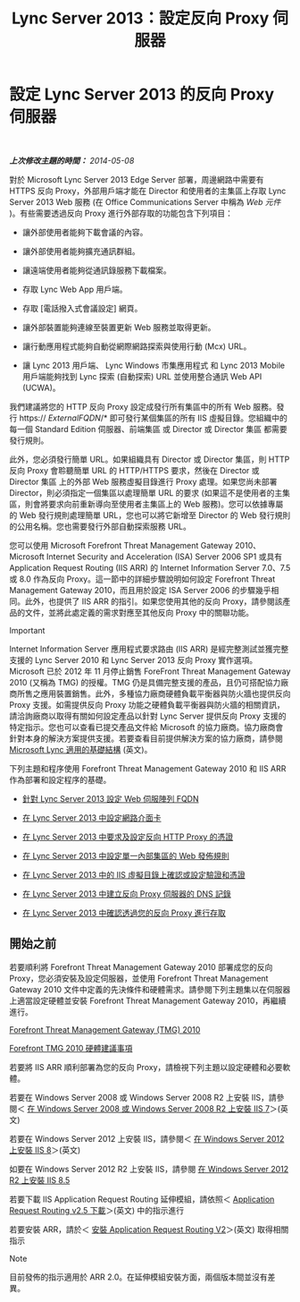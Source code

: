 ﻿---
title: Lync Server 2013：設定反向 Proxy 伺服器
TOCTitle: 設定反向 Proxy 伺服器
ms:assetid: 00bc138a-243f-4389-bfa5-9c62fcc95132
ms:mtpsurl: https://technet.microsoft.com/zh-tw/library/Gg398069(v=OCS.15)
ms:contentKeyID: 49289890
ms.date: 08/10/2015
mtps_version: v=OCS.15
ms.translationtype: HT
---

# 設定 Lync Server 2013 的反向 Proxy 伺服器

 

_**上次修改主題的時間：** 2014-05-08_

對於 Microsoft Lync Server 2013 Edge Server 部署，周邊網路中需要有 HTTPS 反向 Proxy，外部用戶端才能在 Director 和使用者的主集區上存取 Lync Server 2013 Web 服務 (在 Office Communications Server 中稱為 *Web 元件* )。有些需要透過反向 Proxy 進行外部存取的功能包含下列項目：

  - 讓外部使用者能夠下載會議的內容。

  - 讓外部使用者能夠擴充通訊群組。

  - 讓遠端使用者能夠從通訊錄服務下載檔案。

  - 存取 Lync Web App 用戶端。

  - 存取 \[電話撥入式會議設定\] 網頁。

  - 讓外部裝置能夠連線至裝置更新 Web 服務並取得更新。

  - 讓行動應用程式能夠自動從網際網路探索與使用行動 (Mcx) URL。

  - 讓 Lync 2013 用戶端、 Lync Windows 市集應用程式 和 Lync 2013 Mobile 用戶端能夠找到 Lync 探索 (自動探索) URL 並使用整合通訊 Web API (UCWA)。

我們建議將您的 HTTP 反向 Proxy 設定成發行所有集區中的所有 Web 服務。發行 https:// *ExternalFQDN*/\* 即可發行某個集區的所有 IIS 虛擬目錄。您組織中的每一個 Standard Edition 伺服器、前端集區 或 Director 或 Director 集區 都需要發行規則。

此外，您必須發行簡單 URL。如果組織具有 Director 或 Director 集區，則 HTTP 反向 Proxy 會聆聽簡單 URL 的 HTTP/HTTPS 要求，然後在 Director 或 Director 集區 上的外部 Web 服務虛擬目錄進行 Proxy 處理。如果您尚未部署 Director，則必須指定一個集區以處理簡單 URL 的要求 (如果這不是使用者的主集區，則會將要求向前重新導向至使用者主集區上的 Web 服務)。您可以依據專屬的 Web 發行規則處理簡單 URL，您也可以將它新增至 Director 的 Web 發行規則的公用名稱。您也需要發行外部自動探索服務 URL。

您可以使用 Microsoft Forefront Threat Management Gateway 2010、 Microsoft Internet Security and Acceleration (ISA) Server 2006 SP1 或具有 Application Request Routing (IIS ARR) 的 Internet Information Server 7.0、7.5 或 8.0 作為反向 Proxy。這一節中的詳細步驟說明如何設定 Forefront Threat Management Gateway 2010，而且用於設定 ISA Server 2006 的步驟幾乎相同。此外，也提供了 IIS ARR 的指引。如果您使用其他的反向 Proxy，請參閱該產品的文件，並將此處定義的需求對應至其他反向 Proxy 中的關聯功能。

> [!IMPORTANT]  
> Internet Information Server 應用程式要求路由 (IIS ARR) 是經完整測試並獲完整支援的 Lync Server 2010 和 Lync Server 2013 反向 Proxy 實作選項。Microsoft 已於 2012 年 11 月停止銷售 ForeFront Threat Management Gateway 2010 (又稱為 TMG) 的授權。TMG 仍是具備完整支援的產品，且仍可搭配協力廠商所售之應用裝置銷售。此外，多種協力廠商硬體負載平衡器與防火牆也提供反向 Proxy 支援。如需提供反向 Proxy 功能之硬體負載平衡器與防火牆的相關資訊，請洽詢廠商以取得有關如何設定產品以針對 Lync Server 提供反向 Proxy 支援的特定指示。您也可以查看已提交產品文件給 Microsoft 的協力廠商。協力廠商會針對本身的解決方案提供支援。若要查看目前提供解決方案的協力廠商，請參閱 <a href="http://go.microsoft.com/fwlink/?linkid=268730">Microsoft Lync 適用的基礎結構</a> (英文)。



下列主題和程序使用 Forefront Threat Management Gateway 2010 和 IIS ARR 作為部署和設定程序的基礎。

  - [針對 Lync Server 2013 設定 Web 伺服陣列 FQDN](lync-server-2013-configure-web-farm-fqdns.md)

  - [在 Lync Server 2013 中設定網路介面卡](lync-server-2013-configure-network-adapters.md)

  - [在 Lync Server 2013 中要求及設定反向 HTTP Proxy 的憑證](lync-server-2013-request-and-configure-a-certificate-for-your-reverse-http-proxy.md)

  - [在 Lync Server 2013 中設定單一內部集區的 Web 發佈規則](lync-server-2013-configure-web-publishing-rules-for-a-single-internal-pool.md)

  - [在 Lync Server 2013 中的 IIS 虛擬目錄上確認或設定驗證和憑證](lync-server-2013-verify-or-configure-authentication-and-certification-on-iis-virtual-directories.md)

  - [在 Lync Server 2013 中建立反向 Proxy 伺服器的 DNS 記錄](lync-server-2013-create-dns-records-for-reverse-proxy-servers.md)

  - [在 Lync Server 2013 中確認透過您的反向 Proxy 進行存取](lync-server-2013-verify-access-through-your-reverse-proxy.md)

## 開始之前

若要順利將 Forefront Threat Management Gateway 2010 部署成您的反向 Proxy，您必須安裝及設定伺服器，並使用 Forefront Threat Management Gateway 2010 文件中定義的先決條件和硬體需求。請參閱下列主題集以在伺服器上適當設定硬體並安裝 Forefront Threat Management Gateway 2010，再繼續進行。

  [Forefront Threat Management Gateway (TMG) 2010](http://technet.microsoft.com/zh-tw/library/ff355324.aspx)

  [Forefront TMG 2010 硬體建議事項](http://technet.microsoft.com/library/ff382651.aspx)

若要將 IIS ARR 順利部署為您的反向 Proxy，請檢視下列主題以設定硬體和必要軟體。

  若要在 Windows Server 2008 或 Windows Server 2008 R2 上安裝 IIS，請參閱＜ [在 Windows Server 2008 或 Windows Server 2008 R2 上安裝 IIS 7](http://go.microsoft.com/fwlink/?linkid=291296)＞(英文)

  若要在 Windows Server 2012 上安裝 IIS，請參閱＜ [在 Windows Server 2012 上安裝 IIS 8](http://go.microsoft.com/fwlink/?linkid=291297)＞(英文)

  如要在 Windows Server 2012 R2 上安裝 IIS，請參閱 [在 Windows Server 2012 R2 上安裝 IIS 8.5](http://go.microsoft.com/fwlink/?linkid=330687)

  若要下載 IIS Application Request Routing 延伸模組，請依照＜ [Application Request Routing v2.5 下載](http://go.microsoft.com/fwlink/?linkid=291298)＞(英文) 中的指示進行

  若要安裝 ARR，請於＜ [安裝 Application Request Routing V2](http://go.microsoft.com/fwlink/?linkid=291299)＞(英文) 取得相關指示
    
  > [!NOTE]  
  > 目前發佈的指示適用於 ARR 2.0。在延伸模組安裝方面，兩個版本間並沒有差異。
    

